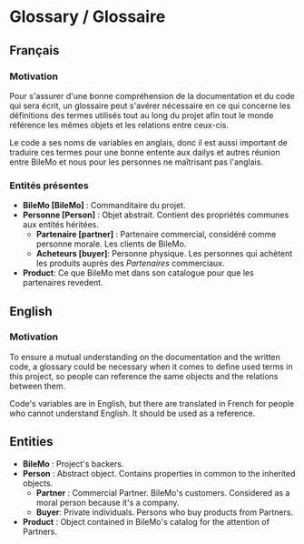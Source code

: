 # Glossary / Glossaire
## Français
### Motivation
Pour s'assurer d'une bonne compréhension de la documentation et du code qui sera écrit, un glossaire peut s'avérer nécessaire en ce qui concerne les définitions des termes utilisés tout au long du projet afin tout le monde référence les mêmes objets et les relations entre ceux-cis.

Le code a ses noms de variables en anglais, donc il est aussi important de traduire ces termes pour une bonne entente aux dailys et autres réunion entre BileMo et nous pour les personnes ne maîtrisant pas l'anglais.

### Entités présentes
- **BileMo [BileMo]** : Commanditaire du projet.
- **Personne [Person]** : Objet abstrait. Contient des propriétés communes aux entités héritées.
    - **Partenaire [partner]** : Partenaire commercial, considéré comme personne morale. Les clients de BileMo.
    - **Acheteurs [buyer]**: Personne physique. Les personnes qui achètent les produits auprès des *Partenaires* commerciaux. 
- **Product**: Ce que BileMo met dans son catalogue pour que les partenaires revedent.

## English
### Motivation
To ensure a mutual understanding on the documentation and the written code, a glossary could be necessary when it comes to define used terms in this project, so people can reference the same objects and the relations between them.

Code's variables are in English, but there are translated in French for people who cannot understand English. It should be used as a reference.

## Entities
- **BileMo** : Project's backers.
- **Person** : Abstract object. Contains properties in common to the inherited objects.
    - **Partner** : Commercial Partner. BileMo's customers. Considered as a moral person because it's a company.
    - **Buyer**: Private individuals. Persons who buy products from Partners. 
- **Product** : Object contained in BileMo's catalog for the attention of Partners.

